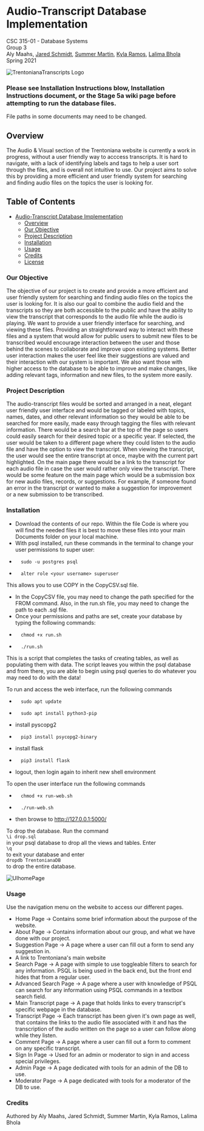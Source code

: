 # Audio-Transcript Database Implementation

CSC 315-01 - Database Systems  
Group 3  
Aly Maahs, [Jared Schmidt](https://github.com/schmij12), [Summer Martin](https://github.com/martis36), [Kyla Ramos](https://github.com/kyla0509), [Lalima Bhola](https://github.com/lalimabhola)    
Spring 2021

![TrentonianaTranscripts Logo](https://raw.githubusercontent.com/kyla0509/Trentoniana-Transcripts/main/Code/static/img/logo2.png)

### Please see Installation Instructions blow, Installation Instructions document, or the Stage 5a wiki page before attempting to run the database files. 
File paths in some documents may need to be changed.

## Overview
The Audio & Visual section of the Trentoniana website is currently a work in progress, without a user friendly way to acccess transcripts. It is hard to navigate, with a lack of identifying labels and tags to help a user sort through the files, and is overall not intuitive to use. Our project aims to solve this by providing a more efficient and user friendly system for searching and finding audio files on the topics the user is looking for. 

## Table of Contents
- [Audio-Transcript Database Implementation](#audio-transcript-database-implementation)
  * [Overview](#overview)
  * [Our Objective](#our-objective)
  * [Project Description](#project-description)
  * [Installation](#installation)
  * [Usage](#usage)
  * [Credits](#credits)
  * [License](#license)

### Our Objective
The objective of our project is to create and provide a more efficient and user friendly system for searching and finding audio files on the topics the user is looking for. It is also our goal to combine the audio field and the transcripts so they are both accessible to the public and have the ability to view the transcript that corresponds to the audio file while the audio is playing. We want to provide a user friendly interface for searching, and viewing these files. Providing an straightforward way to interact with these files and a system that would allow for public users to submit new files to be transcribed would encourage interaction between the user and those behind the scenes to collaborate and improve upon existing systems. Better user interaction makes the user feel like their suggestions are valued and their interaction with our system is important. We also want those with higher access to the database to be able to improve and make changes, like adding relevant tags, information and new files, to the system more easily.

### Project Description
The audio-transcript files would be sorted and arranged in a neat, elegant user friendly user interface and would be tagged or labeled with topics, names, dates, and other relevant information so they would be able to be searched for more easily, made easy through tagging the files with relevant information. There would be a search bar at the top of the page so users could easily search for their desired topic or a specific year. If selected, the user would be taken to a different page where they could listen to the audio file and have the option to view the transcript. When viewing the transcript, the user would see the entire transcript at once, maybe with the current part highlighted. On the main page there would be a link to the transcript for each audio file in case the user would rather only view the transcript. There would be some feature on the main page which would be a submission box for new audio files, records, or suggestions. For example, if someone found an error in the transcript or wanted to make a suggestion for improvement or a new submission to be transcribed.

### Installation

- Download the contents of our repo. Within the file Code is where you will find the needed files it is best to move these files into your main Documents folder on your local machine.
- With psql installed, run these commands in the terminal to change your user permissions to super user:
-		sudo -u postgres psql
- 		alter role <your username> superuser
This allows you to use COPY in the CopyCSV.sql file.
- In the CopyCSV file, you may need to change the path specified for the FROM command. Also, in the run.sh file, you may need to change the path to each .sql file.
- Once your permissions and paths are set, create your database by typing the following commands:
-		chmod +x run.sh
- 		./run.sh
This is a script that completes the tasks of creating tables, as well as populating them with data. The script leaves you within the psql database and from there, you are able to begin using psql queries to do whatever you may need to do with the data!

To run and access the web interface, run the following commands
-		sudo apt update
- 		sudo apt install python3-pip
- install pyscopg2
- 		pip3 install psycopg2-binary
- install flask
- 		pip3 install flask

- logout, then login again to inherit new shell environment

To open the user interface run the following commands

- 		chmod +x run-web.sh
- 		./run-web.sh

- then browse to http://127.0.0.1:5000/

To drop the database. Run the command  
`\i drop.sql`  
in your psql database to drop all the views and tables. Enter  
`\q`  
to exit your database and enter  
`dropdb TrentonianaDB`  
to drop the entire database.

![UIhomePage](https://github.com/TCNJ-degoodj/stage-v-group-3/blob/main/Code/static/img/homepage.png)

### Usage
Use the navigation menu on the website to access our different pages.  
* Home Page -> Contains some brief information about the purpose of the website.
* About Page -> Contains information about our group, and what we have done with our project.
* Suggestion Page -> A page where a user can fill out a form to send any suggestion in.
* A link to Trentoniana's main website
* Search Page -> A page with simple to use toggleable filters to search for any information. PSQL is being used in the back end, but the front end hides that from a regular user.
* Advanced Search Page -> A page where a user with knowledge of PSQL can search for any information using PSQL commands in a textbox search field.
* Main Transcript page -> A page that holds links to every transcript's specific webpage in the database.
* Transcript Page -> Each transcript has been given it's own page as well, that contains the links to the audio file associated with it and has the transcription of the audio written on the page so a user can follow along while they listen.
* Comment Page -> A page where a user can fill out a form to comment on any specific transcript.
* Sign In Page -> Used for an admin or moderator to sign in and access special privileges.
* Admin Page -> A page dedicated with tools for an admin of the DB to use.
* Moderator Page -> A page dedicated with tools for a moderator of the DB to use.

### Credits
Authored by Aly Maahs, Jared Schmidt, Summer Martin, Kyla Ramos, Lalima Bhola
